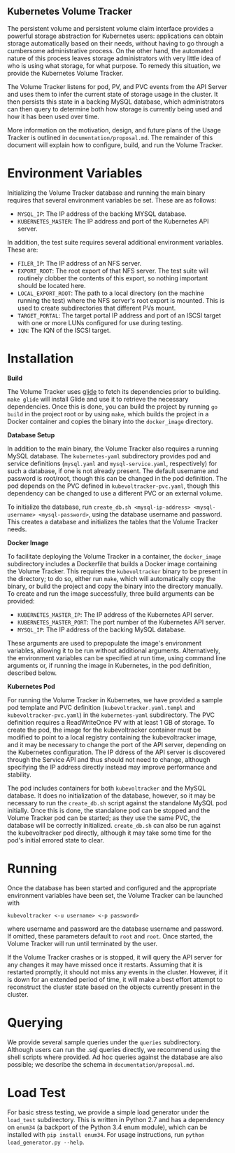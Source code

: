 Kubernetes Volume Tracker
------------------------

The persistent volume and persistent volume claim interface provides a powerful
storage abstraction for Kubernetes users:  applications can obtain storage
automatically based on their needs, without having to go through a cumbersome
administrative process.  On the other hand, the automated nature of this
process leaves storage administrators with very little idea of who is using
what storage, for what purpose.  To remedy this situation, we provide the
Kubernetes Volume Tracker.  

The Volume Tracker listens for pod, PV, and PVC events from the API Server
and uses them to infer the current state of storage usage in the cluster.  It
then persists this state in a backing MySQL database, which administrators
can then query to determine both how storage is currently being used and
how it has been used over time.

More information on the motivation, design, and future plans of the Usage
Tracker is outlined in `documentation/proposal.md`.  The remainder of this
document will explain how to configure, build, and run the Volume Tracker.

Environment Variables
=====================

Initializing the Volume Tracker database and running the main binary requires
that several environment variables be set.  These are as follows:

* `MYSQL_IP`:  The IP address of the backing MYSQL database.
* `KUBERNETES_MASTER`:  The IP address and port of the Kubernetes API server. 

In addition, the test suite requires several additional environment variables.
These are:

* `FILER_IP`:  The IP address of an NFS server.
* `EXPORT_ROOT`:  The root export of that NFS server.  The test suite will
  routinely clobber the contents of this export, so nothing important should be
  located here.
* `LOCAL_EXPORT_ROOT`:  The path to a local directory (on the machine running
  the test) where the NFS server's root export is mounted.  This is used to
  create subdirectories that different PVs mount.
* `TARGET_PORTAL`:  The target portal IP address and port of an ISCSI target
  with one or more LUNs configured for use during testing.
* `IQN`:  The IQN of the ISCSI target.

Installation
============

**Build**

The Volume Tracker uses [glide](https://github.com/Masterminds/glide) to
fetch its dependencies prior to building.  `make glide` will install Glide
and use it to retrieve the necessary dependencies.  Once this is done, you
can build the project by running `go build` in the project root or by
using `make`, which builds the project in a Docker container and copies
the binary into the `docker_image` directory.

**Database Setup**

In addition to the main binary, the Volume Tracker also requires a running MySQL
database.  The `kubernetes-yaml` subdirectory provides pod and service
definitions (`mysql.yaml` and `mysql-service.yaml`, respectively) for such a
database, if one is not already present.  The default
username and password is root/root, though this can be changed in the pod
definition.  The pod depends on the PVC defined in `kubevoltracker-pvc.yaml`,
though this dependency can be changed to use a different PVC or an external
volume.

To initialize the database, run
`create_db.sh <mysql-ip-address> <mysql-username> <mysql-password>`, using the
database username and password.  This creates a database and initializes the
tables that the Volume Tracker needs.

**Docker Image**

To facilitate deploying the Volume Tracker in a container, the `docker_image`
subdirectory includes a Dockerfile that builds a Docker image containing
the Volume Tracker.  This requires the `kubevoltracker` binary to be present
in the directory; to do so, either run `make`, which will automatically
copy the binary, or build the project and copy the binary into the directory
manually.  To create and run the image successfully, three build arguments
can be provided:

* `KUBERNETES_MASTER_IP`:  The IP address of the Kubernetes API server.
* `KUBERNETES_MASTER_PORT`:  The port number of the Kubernetes API server.
* `MYSQL_IP`:  The IP address of the backing MySQL database.

These arguments are used to prepopulate the image's environment variables, 
allowing it to be run without additional arguments.  Alternatively, the
environment variables can be specified at run time, using command line arguments
or, if running the image in Kubernetes, in the pod definition, described below.

**Kubernetes Pod**

For running the Volume Tracker in Kubernetes, we have provided a sample
pod template and PVC definition (`kubevoltracker.yaml.templ` and
`kubevoltracker-pvc.yaml`) 
in the `kubernetes-yaml` subdirectory.  The PVC definition requires a
ReadWriteOnce PV with at least 1 GB of storage. To create the pod, the image for
the kubevoltracker container must be modified to point to a local registry
containing the kubevoltracker image, and it may be necessary to change the
port of the API server, depending on the Kubernetes configuration.  The IP 
ddress of the API server is discovered through the Service API and thus should
not need to change, although specifying the IP address directly instead may
improve performance and stability.

The pod includes containers for both `kubevoltracker` and the MySQL database.
It does no initialization of the database, however, so it may be necessary
to run the `create_db.sh` script against the standalone MySQL pod initially.
Once this is done, the standalone pod can be stopped and the Volume Tracker
pod can be started; as they use the same PVC, the database will be correctly
initialized.  `create_db.sh` can also be run against the kubevoltracker pod
directly, although it may take some time for the pod's initial errored state
to clear.

Running
=======

Once the database has been started and configured and the appropriate
environment variables have been set, the Volume Tracker can be launched with

`kubevoltracker <-u username> <-p password>`

where username and password are the database username and password.  If omitted,
these parameters default to `root` and `root`.  Once started, the Volume Tracker
will run until terminated by the user.

If the Volume Tracker crashes or is stopped, it will query the API server for
any changes it may have missed once it restarts.  Assuming that it is restarted
promptly, it should not miss any events in the cluster.  However, if it is
down for an extended period of time, it will make a best effort attempt
to reconstruct the cluster state based on the objects currently present in the
cluster.

Querying
========

We provide several sample queries under the `queries` subdirectory.  Although
users can run the .sql queries directly, we recommend using the shell scripts
where provided.  Ad hoc queries against the database are also possible; we
describe the schema in `documentation/proposal.md`.

Load Test
=========

For basic stress testing, we provide a simple load generator under the
`load_test` subdirectory.  This is written in Python 2.7 and has a dependency
on `enum34` (a backport of the Python 3.4 enum module), which can be installed
with `pip install enum34`.  For usage instructions, run
`python load_generator.py --help`.
